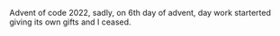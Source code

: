 Advent of code 2022, sadly, on 6th day of advent, day work starterted giving its own gifts and I ceased. 
